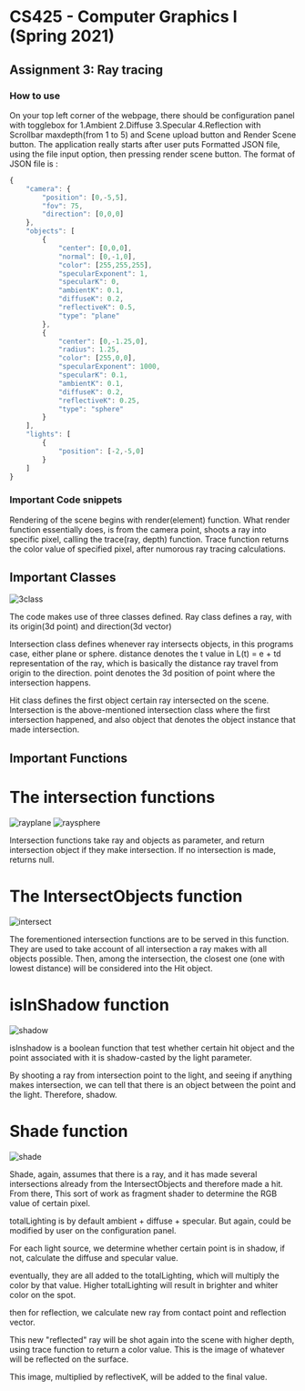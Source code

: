 # CS425 - Computer Graphics I (Spring 2021)

## Assignment 3: Ray tracing


### How to use

On your top left corner of the webpage, there should be configuration panel with togglebox for 1.Ambient 2.Diffuse 3.Specular 4.Reflection with Scrollbar maxdepth(from 1 to 5) and Scene upload button and Render Scene button.
The application really starts after user puts Formatted JSON file, using the file input option, then pressing render scene button.
The format of JSON file is :


```javascript
{
    "camera": {
        "position": [0,-5,5],
        "fov": 75,
        "direction": [0,0,0]
    },
    "objects": [
        {
            "center": [0,0,0],
            "normal": [0,-1,0],
            "color": [255,255,255],
            "specularExponent": 1,
            "specularK": 0,
            "ambientK": 0.1,
            "diffuseK": 0.2,
            "reflectiveK": 0.5,
            "type": "plane"
        },
        {
            "center": [0,-1.25,0],
            "radius": 1.25,
            "color": [255,0,0],
            "specularExponent": 1000,
            "specularK": 0.1,
            "ambientK": 0.1,
            "diffuseK": 0.2,
            "reflectiveK": 0.25,
            "type": "sphere"
        }
    ],
    "lights": [
        {
            "position": [-2,-5,0]
        }
    ]
}

```

### Important Code snippets

Rendering of the scene begins with render(element) function.
What render function essentially does, is from the camera point, shoots a ray into specific pixel, calling the trace(ray, depth) function.
Trace function returns the color value of specified pixel, after numorous ray tracing calculations.

## Important Classes

![3class](3class.png)

The code makes use of three classes defined.
Ray class defines a ray, with its origin(3d point) and direction(3d vector)

Intersection class defines whenever ray intersects objects, in this programs case, either plane or sphere.
distance denotes the t value in L(t) = e + td representation of the ray, which is basically the distance ray travel from origin to the direction.
point denotes the 3d position of point where the intersection happens.

Hit class defines the first object certain ray intersected on the scene.
Intersection is the above-mentioned intersection class where the first intersection happened, and also object that denotes the object instance that made intersection.

## Important Functions

# The intersection functions

![rayplane](rayplane.png)
![raysphere](raysphere.png)

Intersection functions take ray and objects as parameter, and return intersection object if they make intersection. If no intersection is made, returns null.

# The IntersectObjects function

![intersect](intersectObjects.png)

The forementioned intersection functions are to be served in this function.
They are used to take account of all intersection a ray makes with all objects possible.
Then, among the intersection, the closest one (one with lowest distance) will be considered into the Hit object.

# isInShadow function

![shadow](shadow.png)

isInshadow is a boolean function that test whether certain hit object and the point associated with it is shadow-casted by the light parameter.

By shooting a ray from intersection point to the light, and seeing if anything makes intersection, we can tell that there is an object between the point and the light. Therefore, shadow.

# Shade function

![shade](shade.png)

Shade, again, assumes that there is a ray, and it has made several intersections already from the IntersectObjects and therefore made a hit.
From there, This sort of work as fragment shader to determine the RGB value of certain pixel.

totalLighting is by default ambient + diffuse + specular. But again, could be modified by user on the configuration panel.

For each light source, we determine whether certain point is in shadow, if not, calculate the diffuse and specular value.

eventually, they are all added to the totalLighting, which will multiply the color by that value. Higher totalLighting will result in brighter and whiter color on the spot.

then for reflection, we calculate new ray from contact point and reflection vector.

This new "reflected" ray will be shot again into the scene with higher depth, using trace function to return a color value. This is the image of whatever will be reflected on the surface.

This image, multiplied by reflectiveK, will be added to the final value.

